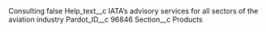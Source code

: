 <?xml version="1.0" encoding="UTF-8"?>
<CustomMetadata xmlns="http://soap.sforce.com/2006/04/metadata" xmlns:xsi="http://www.w3.org/2001/XMLSchema-instance" xmlns:xsd="http://www.w3.org/2001/XMLSchema">
    <label>Consulting</label>
    <protected>false</protected>
    <values>
        <field>Help_text__c</field>
        <value xsi:type="xsd:string">IATA’s advisory services for all sectors of the aviation industry</value>
    </values>
    <values>
        <field>Pardot_ID__c</field>
        <value xsi:type="xsd:string">96846</value>
    </values>
    <values>
        <field>Section__c</field>
        <value xsi:type="xsd:string">Products</value>
    </values>
</CustomMetadata>

